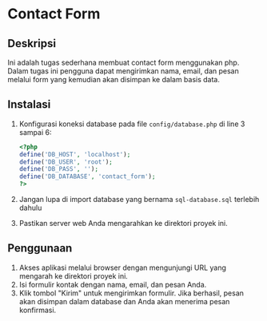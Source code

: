 # Contact Form

## Deskripsi

Ini adalah tugas sederhana membuat contact form menggunakan php. Dalam tugas ini pengguna dapat mengirimkan nama, email, dan pesan melalui form yang kemudian akan disimpan ke dalam basis data.

## Instalasi

1. Konfigurasi koneksi database pada file `config/database.php` di line 3 sampai 6:

    ```php
    <?php
    define('DB_HOST', 'localhost');
    define('DB_USER', 'root');
    define('DB_PASS', '');
    define('DB_DATABASE', 'contact_form');
    ?>
    ```

2. Jangan lupa di import database yang bernama `sql-database.sql` terlebih dahulu

3. Pastikan server web Anda mengarahkan ke direktori proyek ini.

## Penggunaan

1. Akses aplikasi melalui browser dengan mengunjungi URL yang mengarah ke direktori proyek ini.
2. Isi formulir kontak dengan nama, email, dan pesan Anda.
3. Klik tombol "Kirim" untuk mengirimkan formulir. Jika berhasil, pesan akan disimpan dalam database dan Anda akan menerima pesan konfirmasi.
